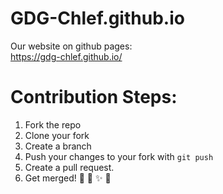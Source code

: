 # GDG-Chlef.github.io
Our website on github pages:  
https://gdg-chlef.github.io/  

# Contribution Steps:
1. Fork the repo
2. Clone your fork
3. Create a branch
4. Push your changes to your fork with `git push`
5. Create a pull request.
6. Get merged! 🎉 💖 ✨ 💫 
